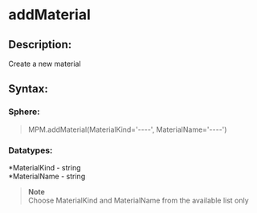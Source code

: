 # addMaterial

## Description:  
Create a new material  

## Syntax:  
### Sphere:  
>MPM.addMaterial(MaterialKind='----', MaterialName='----')  

### Datatypes:  
*MaterialKind - string  
*MaterialName - string  

>**Note**  
>Choose MaterialKind and MaterialName from the available list only    
